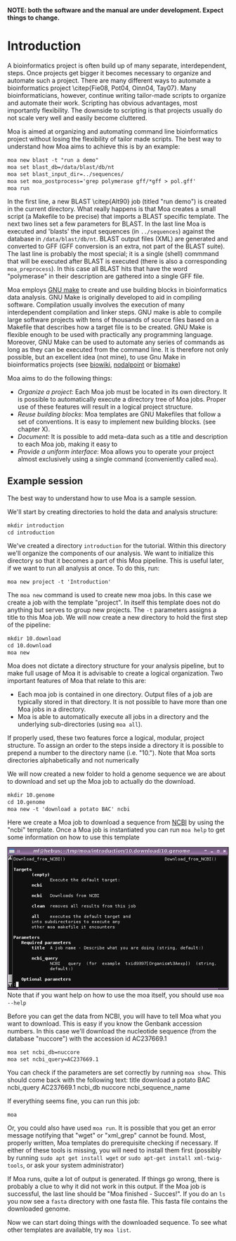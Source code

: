 **NOTE: both the software and the manual are under development. Expect
  things to change.**

# Introduction

A bioinformatics project is often build up of many separate,
interdependent, steps. Once projects get bigger it becomes necessary
to organize and automate such a project. There are many different ways
to automate a bioinformatics project \citep{Fie08, Pot04, Oinn04,
Tay07}. Many bioinformaticians, however, continue writing tailor-made
scripts to organize and automate their work. Scripting has obvious
advantages, most importantly flexibility. The downside to scripting is
that projects usually do not scale very well and easily become
cluttered.

Moa is aimed at organizing and automating command line bioinformatics
project without losing the flexibility of tailor made scripts. The
best way to understand how Moa aims to achieve this is by an example:

    moa new blast -t "run a demo"
    moa set blast_db=/data/blast/db/nt
    moa set blast_input_dir=../sequences/
    moa set moa_postprocess='grep polymerase gff/*gff > pol.gff'
    moa run

In the first line, a new BLAST \citep{Alt90} job (titled "run demo")
is created in the current directory. What really happens is that Moa
creates a small script (a Makefile to be precise) that imports a BLAST
specific template. The next two lines set a few parameters for
BLAST. In the last line Moa is executed and 'blasts' the input
sequences (in `../sequences`) against the database in
`/data/blast/db/nt`. BLAST output files (XML) are generated and
converted to GFF (GFF conversion is an extra, not part of the BLAST
suite). The last line is probably the most special; it is a single
(shell) commmand that will be executed after BLAST is executed (there
is also a corresponding `moa_preprocess`). In this case all BLAST hits
that have the word "polymerase" in their description are gathered into
a single GFF file. 

Moa employs [GNU make](http://www.gnu.org/software/make) to create and
use building blocks in bioinformatics data analysis. GNU Make is
originally developed to aid in compiling software. Compilation usually
involves the execution of many interdependent compilation and linker
steps. GNU make is able to compile large software projects with tens
of thousands of source files based on a Makefile that describes how a
target file is to be created. GNU Make is flexible enough to be used
with practically any programming language. Moreover, GNU Make can be
used to automate any series of commands as long as they can be
executed from the command line. It is therefore not only possible, but
an excellent idea (not mine), to use Gnu Make in bioinformatics
projects (see [biowiki](http://biowiki.org/MakefileManifesto),
[nodalpoint](http://archive.nodalpoint.org/2007/03/18/a_pipeline_is_a_makefile)
or [biomake](http://skam.sourceforge.net/))

Moa aims to do the following things:

- *Organize a project*: Each Moa job must be located in its own
   directory. It is possible to automatically execute a directory tree
   of Moa jobs. Proper use of these features will result in a logical
   project structure.
- *Reuse building blocks*: Moa templates are GNU Makefiles that follow
   a set of conventions. It is easy to implement new building
   blocks. (see chapter X).
- *Document*: It is possible to add meta-data such as a title and
   description to each Moa job, making it easy to 
- *Provide a uniform interface*: Moa allows you to operate your
  project almost exclusively using a single command (conveniently
  called `moa`).
 
## Example session 

The best way to understand how to use Moa is a sample session. 

We'll start by creating directories to hold the data and analysis
structure:
 
    mkdir introduction
    cd introduction

We've created a directory `introduction` for the tutorial. Within this
directory we'll organize the components of our analysis. We want to
initialize this directory so that it becomes a part of this Moa
pipeline. This is useful later, if we want to run all analysis at
once. To do this, run:

    moa new project -t 'Introduction'

The `moa new` command is used to create new moa jobs. In this case we
create a job with the template "project". In itself this template does
not do anything but serves to group new projects. The `-t` parameters
assigns a title to this Moa job. We will now create a new directory to
hold the first step of the pipeline:

    mkdir 10.download    
    cd 10.download
    moa new

Moa does not dictate a directory structure for your analysis pipeline,
but to make full usage of Moa it is advisable to create a logical
organization. Two important features of Moa that relate to this are:

- Each moa job is contained in one directory. Output files of a job
  are typically stored in that directory. It is not possible to have
  more than one Moa jobs in a directory. 
- Moa is able to automatically execute all jobs in a directory and the
  underlying sub-directories (using `moa all`). 

If properly used, these two features force a logical, modular, project
structure. To assign an order to the steps inside a directory it is
possible to prepend a number to the directory name (i.e. "10."). Note
that Moa sorts directories alphabetically and not numerically

We will now created a new folder to hold a genome sequence we are
about to download and set up the Moa job to actually do the download.

    mkdir 10.genome
    cd 10.genome
    moa new -t 'download a potato BAC' ncbi
	
Here we create a Moa job to download a sequence from
[NCBI](http://www.ncbi.nlm.nih.gov) by using the "ncbi" template. Once
a Moa job is instantiated you can run `moa help` to get some
information on how to use this template 

![moa help](images/screenshot_moa_help.png) Note that if you want help on how to use the moa itself, you
should use `moa --help`

Before you can get the data from NCBI, you will have to tell Moa what
you want to download. This is easy if you know the Genbank accession
numbers. In this case we'll download the nucleotide sequence (from the
database "nuccore") with the accession id AC237669.1

    moa set ncbi_db=nuccore 
    moa set ncbi_query=AC237669.1

You can check if the parameters are set correctly by running `moa
show`. This should come back with the following text:
    title	download a potato BAC
    ncbi_query	AC237669.1
    ncbi_db	nuccore
    ncbi_sequence_name

If everything seems fine, you can run this job:

    moa
    
Or, you could also have used `moa run`. It is possible that you get an
error message notifying that "wget" or "xml_grep" cannot be
found. Most, properly written, Moa templates do prerequisite checking
if necessary. If either of these tools is missing, you will need to
install them first (possibly by running `sudo apt get install wget` or
`sudo apt-get install xml-twig-tools`, or ask your system
administrator)

If Moa runs, quite a lot of output is generated. If things go wrong,
there is probably a clue to why it did not work in this output. If the
Moa job is successful, the last line should be "Moa finished -
Succes!". If you do an `ls` you now see a `fasta` directory with one
fasta file. This fasta file contains the downloaded genome.

Now we can start doing things with the downloaded sequence. To see
what other templates are available, try `moa list`.
